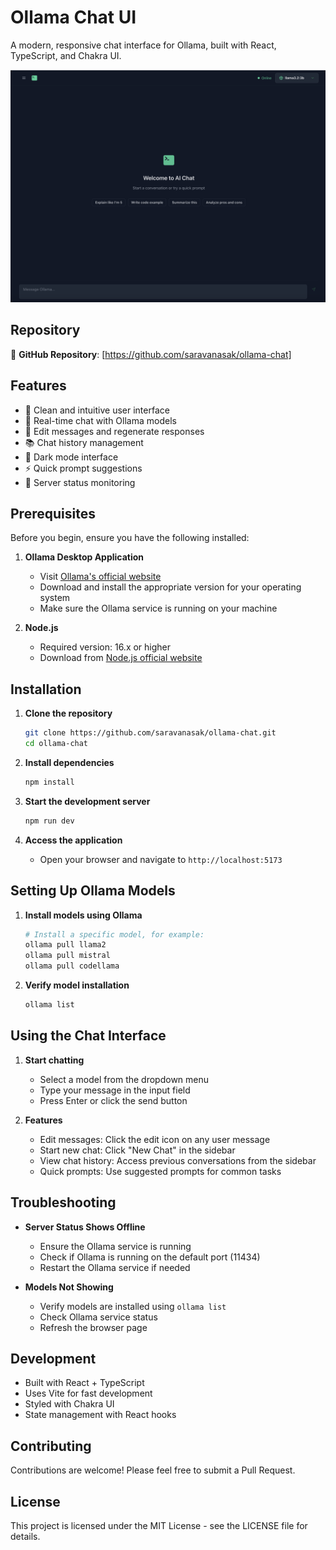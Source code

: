 # Ollama Chat UI

A modern, responsive chat interface for Ollama, built with React, TypeScript, and Chakra UI.

![Ollama Chat UI Screenshot](public/Ollama.png)

## Repository

🔗 **GitHub Repository**: [https://github.com/saravanasak/ollama-chat]

## Features

- 🎯 Clean and intuitive user interface
- 💬 Real-time chat with Ollama models
- 📝 Edit messages and regenerate responses
- 📚 Chat history management
- 🎨 Dark mode interface
- ⚡ Quick prompt suggestions
- 🔄 Server status monitoring

## Prerequisites

Before you begin, ensure you have the following installed:

1. **Ollama Desktop Application**
   - Visit [Ollama's official website](https://ollama.ai)
   - Download and install the appropriate version for your operating system
   - Make sure the Ollama service is running on your machine

2. **Node.js**
   - Required version: 16.x or higher
   - Download from [Node.js official website](https://nodejs.org)

## Installation

1. **Clone the repository**
   ```bash
   git clone https://github.com/saravanasak/ollama-chat.git
   cd ollama-chat
   ```

2. **Install dependencies**
   ```bash
   npm install
   ```

3. **Start the development server**
   ```bash
   npm run dev
   ```

4. **Access the application**
   - Open your browser and navigate to `http://localhost:5173`

## Setting Up Ollama Models

1. **Install models using Ollama**
   ```bash
   # Install a specific model, for example:
   ollama pull llama2
   ollama pull mistral
   ollama pull codellama
   ```

2. **Verify model installation**
   ```bash
   ollama list
   ```

## Using the Chat Interface

1. **Start chatting**
   - Select a model from the dropdown menu
   - Type your message in the input field
   - Press Enter or click the send button

2. **Features**
   - Edit messages: Click the edit icon on any user message
   - Start new chat: Click "New Chat" in the sidebar
   - View chat history: Access previous conversations from the sidebar
   - Quick prompts: Use suggested prompts for common tasks

## Troubleshooting

- **Server Status Shows Offline**
  - Ensure the Ollama service is running
  - Check if Ollama is running on the default port (11434)
  - Restart the Ollama service if needed

- **Models Not Showing**
  - Verify models are installed using `ollama list`
  - Check Ollama service status
  - Refresh the browser page

## Development

- Built with React + TypeScript
- Uses Vite for fast development
- Styled with Chakra UI
- State management with React hooks

## Contributing

Contributions are welcome! Please feel free to submit a Pull Request.

## License

This project is licensed under the MIT License - see the LICENSE file for details.
